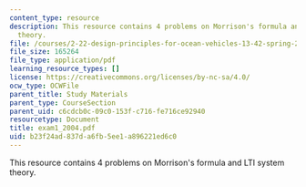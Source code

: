 ```yaml
---
content_type: resource
description: This resource contains 4 problems on Morrison's formula and LTI system
  theory.
file: /courses/2-22-design-principles-for-ocean-vehicles-13-42-spring-2005/b23f24ad837da6fb5ee1a896221ed6c0_exam1_2004.pdf
file_size: 165264
file_type: application/pdf
learning_resource_types: []
license: https://creativecommons.org/licenses/by-nc-sa/4.0/
ocw_type: OCWFile
parent_title: Study Materials
parent_type: CourseSection
parent_uid: c6cdcb0c-09c0-153f-c716-fe716ce92940
resourcetype: Document
title: exam1_2004.pdf
uid: b23f24ad-837d-a6fb-5ee1-a896221ed6c0
---
```

This resource contains 4 problems on Morrison's formula and LTI system theory.